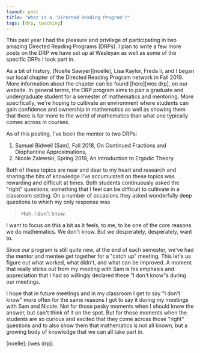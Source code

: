 ```yaml
---
layout: post
title: "What is a 'Directed Reading Program'?"
tags: [drp, teaching]
---
```


This past year I had the pleasure and privilege of participating in two amazing Directed Reading Programs (DRPs). I plan to write a few more posts on the DRP we have set up at Wesleyan as well as some of the specific DRPs I took part in.

As a bit of history, [Noelle Sawyer][noelle], Lisa Kaylor, Freda li, and I began our local chapter of the Directed Reading Program network in Fall 2019. More information about the chapter can be found [here][wes drp], on our website. In general terms, the DRP program aims to pair a graduate and undergraduate student for a semester of mathematics and mentoring. More specifically, we're hoping to cultivate an environment where students can gain confidence and ownership in mathematics as well as showing them that there is far more to the world of mathematics than what one typically comes across in courses.

As of this posting, I've been the mentor to two DRPs:

1. Samuel Bidwell (Sam), Fall 2018, On Continued Fractions and Diophantine Approximations,
2. Nicole Zalewski, Spring 2019, An introduction to Ergodic Theory.

Both of these topics are near and dear to my heart and research and sharing the bits of knowledge I've accumulated on these topics was rewarding and difficult at times. Both students continuously asked the "right" questions; something that I feel can be difficult to cultivate in a classroom setting. On a number of occasions they asked wonderfully deep questions to which my only response was

> Huh. I don't know.

I want to focus on this a bit as it feels, to me, to be one of the core reasons we do mathematics. We don't know. But we desperately, desperately, want to. 

Since our program is still quite new, at the end of each semester, we've had the mentor and mentee get together for a "catch up" meeting. This let's us figure out what worked, what didn't, and what can be improved. A moment that really sticks out from my meeting with Sam is his emphasis and appreciation that I had so willingly declared these "I don't know"s during our meetings. 

I hope that in future meetings and in my classroom I get to say "I don't know" more often for the same reasons I got to say it during my meetings with Sam and Nicole. Not for those pesky moments when I should know the answer, but can't think of it on the spot. But for those moments when the students are so curious and excited that they come across those "right" questions and to also show them that mathematics is not all known, but a growing body of knowledge that we can all take part in.

[noelle]: 
[wes drp]: 
